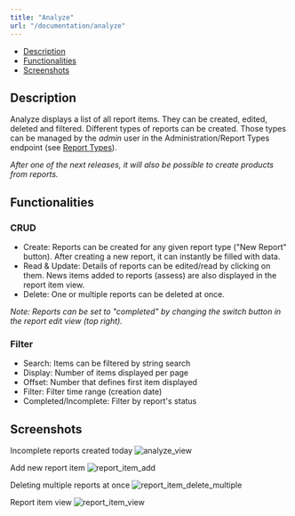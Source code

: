 ```yaml
---
title: "Analyze"
url: "/documentation/analyze"
---
```


* [Description](#description)
* [Functionalities](#functionalities)
* [Screenshots](#screenshots)


## Description
Analyze displays a list of all report items. They can be created, edited, deleted and filtered. 
Different types of reports can be created. Those types can be managed by the _admin_ user in the Administration/Report Types endpoint (see [Report Types](/documentation/administration/report-types)).

_After one of the next releases, it will also be possible to create products from reports._

## Functionalities
### CRUD 
* Create: Reports can be created for any given report type ("New Report" button). After creating a new report, it can instantly be filled with data.
* Read & Update: Details of reports can be edited/read by clicking on them.  News items added to reports (assess) are also displayed in the report item view.
* Delete: One or multiple reports can be deleted at once.

_Note: Reports can be set to "completed" by changing the switch button in the report edit view (top right)._

### Filter 
* Search: Items can be filtered by string search
* Display: Number of items displayed per page
* Offset: Number that defines first item displayed
* Filter: Filter time range (creation date)
* Completed/Incomplete: Filter by report's status  

## Screenshots
Incomplete reports created today 
![analyze_view](/documentation/analyze_view.png)

Add new report item 
![report_item_add](/documentation/report_item_add.png)

Deleting multiple reports at once
![report_item_delete_multiple](/documentation/report_item_delete_multiple.png)

Report item view
![report_item_view](/documentation/report_item_view.png)

